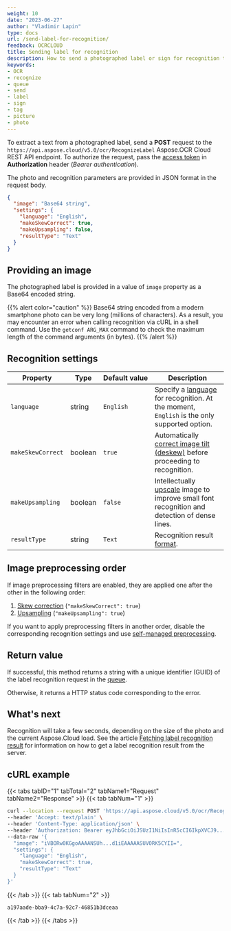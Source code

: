 ```yaml
---
weight: 10
date: "2023-06-27"
author: "Vladimir Lapin"
type: docs
url: /send-label-for-recognition/
feedback: OCRCLOUD
title: Sending label for recognition
description: How to send a photographed label or sign for recognition to the Aspose.OCR Cloud API.
keywords:
- OCR
- recognize
- queue
- send
- label
- sign
- tag
- picture
- photo
---
```


To extract a text from a photographed label, send a **POST** request to the `https://api.aspose.cloud/v5.0/ocr/RecognizeLabel` Aspose.OCR Cloud REST API endpoint. To authorize the request, pass the [access token](/ocr/authorization/) in **Authorization** header (_Bearer authentication_).

The photo and recognition parameters are provided in JSON format in the request body.

```json
{
  "image": "Base64 string",
  "settings": {
    "language": "English",
    "makeSkewCorrect": true,
    "makeUpsampling": false,
    "resultType": "Text"
  }
}
```

## Providing an image

The photographed label is provided in a value of `image` property as a Base64 encoded string.

{{% alert color="caution" %}}
Base64 string encoded from a modern smartphone photo can be very long (millions of characters). As a result, you may encounter an error when calling recognition via cURL in a shell command. Use the `getconf ARG_MAX` command to check the maximum length of the command arguments (in bytes).
{{% /alert %}}

## Recognition settings

Property | Type | Default&nbsp;value | Description
------- | ---- | ------------- | -----------
`language` | string | `English` | Specify a [language](/ocr/supported-languages/) for recognition. At the moment, `English` is the only supported option.
`makeSkewCorrect` | boolean | `true` | Automatically [correct image tilt (deskew)](/ocr/deskew-image/) before proceeding to recognition.
`makeUpsampling` | boolean | `false` | Intellectually [upscale](/ocr/upsample-image/) image to improve small font recognition and detection of dense lines.
`resultType` | string | `Text` | Recognition result [format](/ocr/result-format/).

## Image preprocessing order

If image preprocessing filters are enabled, they are applied one after the other in the following order:

1. [Skew correction](/ocr/deskew-image/#using-the-recognition-setting) (`"makeSkewCorrect": true`)
2. [Upsampling](/ocr/upsample-image/#using-the-recognition-setting) (`"makeUpsampling": true`)

If you want to apply preprocessing filters in another order, disable the corresponding recognition settings and use [self-managed preprocessing](/ocr/preprocess-image/).

## Return value

If successful, this method returns a string with a unique identifier (GUID) of the label recognition request in the [queue](/ocr/recognition-workflow/).

Otherwise, it returns a HTTP status code corresponding to the error.

## What's next

Recognition will take a few seconds, depending on the size of the photo and the current Aspose.Cloud load. See the article [Fetching label recognition result](/ocr/fetch-label-recognition-result/) for information on how to get a label recognition result from the server.

## cURL example

{{< tabs tabID="1" tabTotal="2" tabName1="Request" tabName2="Response" >}}
{{< tab tabNum="1" >}}
```bash
curl --location --request POST 'https://api.aspose.cloud/v5.0/ocr/RecognizeLabel' \
--header 'Accept: text/plain' \
--header 'Content-Type: application/json' \
--header 'Authorization: Bearer eyJhbGciOiJSUzI1NiIsInR5cCI6IkpXVCJ9...HaRYOxBcCRCPLnrFCVXpw7UA' \
--data-raw '{
  "image": "iVBORw0KGgoAAAANSUh...d1iEAAAAASUVORK5CYII=",
  "settings": {
    "language": "English",
    "makeSkewCorrect": true,
    "resultType": "Text"
  }
}'
```
{{< /tab >}}
{{< tab tabNum="2" >}}
```
a197aade-bba9-4c7a-92c7-46851b3dceaa
```
{{< /tab >}}
{{< /tabs >}}
